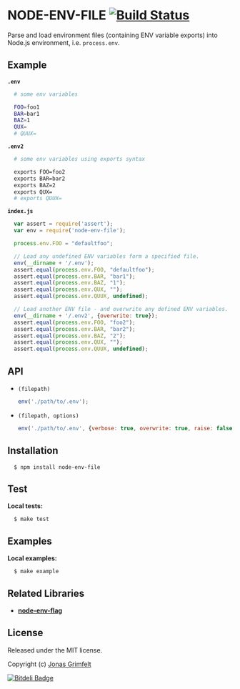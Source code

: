 # NODE-ENV-FILE [![Build Status](https://secure.travis-ci.org/grimen/node-env-file.svg)](http://travis-ci.org/grimen/node-env-file)

Parse and load environment files (containing ENV variable exports) into Node.js environment, i.e. `process.env`.


## Example

**`.env`**

```bash
  # some env variables

  FOO=foo1
  BAR=bar1
  BAZ=1
  QUX=
  # QUUX=
```

**`.env2`**

```bash
  # some env variables using exports syntax

  exports FOO=foo2
  exports BAR=bar2
  exports BAZ=2
  exports QUX=
  # exports QUUX=

```

**`index.js`**

```javascript
  var assert = require('assert');
  var env = require('node-env-file');

  process.env.FOO = "defaultfoo";

  // Load any undefined ENV variables form a specified file.
  env(__dirname + '/.env');
  assert.equal(process.env.FOO, "defaultfoo");
  assert.equal(process.env.BAR, "bar1");
  assert.equal(process.env.BAZ, "1");
  assert.equal(process.env.QUX, "");
  assert.equal(process.env.QUUX, undefined);

  // Load another ENV file - and overwrite any defined ENV variables.
  env(__dirname + '/.env2', {overwrite: true});
  assert.equal(process.env.FOO, "foo2");
  assert.equal(process.env.BAR, "bar2");
  assert.equal(process.env.BAZ, "2");
  assert.equal(process.env.QUX, "");
  assert.equal(process.env.QUUX, undefined);
```


## API

* `(filepath)`

    ```javascript
    env('./path/to/.env');
    ```

* `(filepath, options)`

    ```javascript
    env('./path/to/.env', {verbose: true, overwrite: true, raise: false, logger: console});
    ```


## Installation

```shell
  $ npm install node-env-file
```


## Test

**Local tests:**

```shell
  $ make test
```


## Examples

**Local examples:**

```shell
  $ make example
```


## Related Libraries

* **[node-env-flag](http://github.com/grimen/node-env-flag)**


## License

Released under the MIT license.

Copyright (c) [Jonas Grimfelt](http://github.com/grimen)

[![Bitdeli Badge](https://d2weczhvl823v0.cloudfront.net/grimen/node-env-file/trend.png)](https://bitdeli.com/free "Bitdeli Badge")
